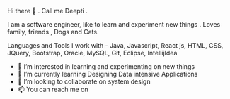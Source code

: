Hi there 👋 . Call me Deepti .

I am a software engineer, like to learn and experiment new things . Loves family, friends , Dogs and Cats.

Languages and Tools I work with -
Java, Javascript, React js, HTML, CSS, JQuery, Bootstrap, Oracle, MySQL, Git, Eclipse, IntellijIdea


- 👀 I’m interested in learning and experimenting on new things
- 🌱 I’m currently learning Designing Data intensive Applications
- 💞️ I’m looking to collaborate on system design
- 📫 You can reach me on 

<!---
pdeepti90/pdeepti90 is a ✨ special ✨ repository because its `README.md` (this file) appears on your GitHub profile.
You can click the Preview link to take a look at your changes.
--->
